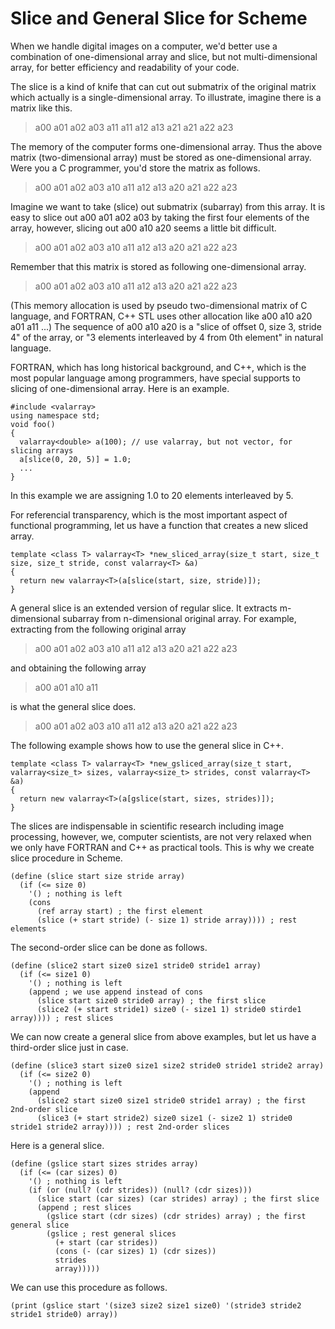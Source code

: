 # Slice and General Slice for Scheme

When we handle digital images on a computer, we'd better use a
combination of one-dimensional array and slice, but not
multi-dimensional array, for better efficiency and readability of your
code.

The slice is a kind of knife that can cut out submatrix of the
original matrix which actually is a single-dimensional array. To
illustrate, imagine there is a matrix like this.

> a00 a01 a02 a03
> a11 a11 a12 a13
> a21 a21 a22 a23

The memory of the computer forms one-dimensional array. Thus the above
matrix (two-dimensional array) must be stored as one-dimensional
array. Were you a C programmer, you'd store the matrix as follows.

> a00 a01 a02 a03 a10 a11 a12 a13 a20 a21 a22 a23

Imagine we want to take (slice) out submatrix (subarray) from this
array. It is easy to slice out a00 a01 a02 a03 by taking the first
four elements of the array, however, slicing out a00 a10 a20 seems a
little bit difficult.

> a00 a01 a02 a03
> a10 a11 a12 a13
> a20 a21 a22 a23

Remember that this matrix is stored as following one-dimensional
array.

> a00 a01 a02 a03 a10 a11 a12 a13 a20 a21 a22 a23

(This memory allocation is used by pseudo two-dimensional matrix of C
language, and FORTRAN, C++ STL uses other allocation like a00 a10 a20
a01 a11 ...) The sequence of a00 a10 a20 is a "slice of offset 0, size
3, stride 4" of the array, or "3 elements interleaved by 4 from 0th
element" in natural language.

FORTRAN, which has long historical background, and C++, which is the
most popular language among programmers, have special supports to
slicing of one-dimensional array. Here is an example.

    #include <valarray>
    using namespace std;
    void foo()
    {
      valarray<double> a(100); // use valarray, but not vector, for slicing arrays
      a[slice(0, 20, 5)] = 1.0;
      ...
    }

In this example we are assigning 1.0 to 20 elements interleaved by 5.

For referencial transparency, which is the most important aspect of
functional programming, let us have a function that creates a new
sliced array.

    template <class T> valarray<T> *new_sliced_array(size_t start, size_t size, size_t stride, const valarray<T> &a)
    {
      return new valarray<T>(a[slice(start, size, stride)]);
    }

A general slice is an extended version of regular slice. It extracts
m-dimensional subarray from n-dimensional original array. For example,
extracting from the following original array

> a00 a01 a02 a03
> a10 a11 a12 a13
> a20 a21 a22 a23

and obtaining the following array

> a00 a01
> a10 a11

is what the general slice does.

> a00 a01 a02 a03 a10 a11 a12 a13 a20 a21 a22 a23

The following example shows how to use the general slice in C++.

    template <class T> valarray<T> *new_gsliced_array(size_t start, valarray<size_t> sizes, valarray<size_t> strides, const valarray<T> &a)
    {
      return new valarray<T>(a[gslice(start, sizes, strides)]);
    }

The slices are indispensable in scientific research including image
processing, however, we, computer scientists, are not very relaxed
when we only have FORTRAN and C++ as practical tools. This is why we
create slice procedure in Scheme.

    (define (slice start size stride array)
      (if (<= size 0)
        '() ; nothing is left
        (cons
		  (ref array start) ; the first element
		  (slice (+ start stride) (- size 1) stride array)))) ; rest elements

The second-order slice can be done as follows.

    (define (slice2 start size0 size1 stride0 stride1 array)
      (if (<= size1 0)
        '() ; nothing is left
        (append ; we use append instead of cons
          (slice start size0 stride0 array) ; the first slice
          (slice2 (+ start stride1) size0 (- size1 1) stride0 stirde1 array)))) ; rest slices

We can now create a general slice from above examples, but let us have a third-order slice just in case.

    (define (slice3 start size0 size1 size2 stride0 stride1 stride2 array)
      (if (<= size2 0)
        '() ; nothing is left
        (append
		  (slice2 start size0 size1 stride0 stride1 array) ; the first 2nd-order slice
		  (slice3 (+ start stride2) size0 size1 (- size2 1) stride0 stride1 stride2 array)))) ; rest 2nd-order slices

Here is a general slice.

    (define (gslice start sizes strides array)
      (if (<= (car sizes) 0)
        '() ; nothing is left
        (if (or (null? (cdr strides)) (null? (cdr sizes)))
          (slice start (car sizes) (car strides) array) ; the first slice
          (append ; rest slices
            (gslice start (cdr sizes) (cdr strides) array) ; the first general slice
            (gslice ; rest general slices
              (+ start (car strides))
              (cons (- (car sizes) 1) (cdr sizes))
              strides
              array)))))

We can use this procedure as follows.

    (print (gslice start '(size3 size2 size1 size0) '(stride3 stride2 stride1 stride0) array))
